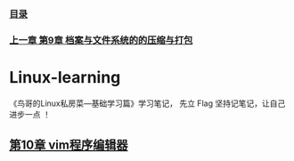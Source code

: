### [目录](https://github.com/Letitmiss/Linux-learning/blob/master/README.md)
### [上一章 第9章 档案与文件系统的的压缩与打包]()
# Linux-learning
《鸟哥的Linux私房菜—基础学习篇》学习笔记， 先立 Flag 坚持记笔记，让自己进步一点 ！ 


## [第10章 vim程序编辑器](https://github.com/Letitmiss/Linux-learning/blob/master/blog/10.vim.md)


